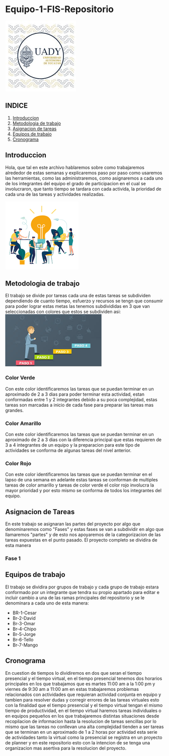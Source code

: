 # Equipo-1-FIS-Repositorio

![UADY](https://github.com/Killercrod/Equipo-1-FIS-Repositorio/blob/main/Assets/UADY.png)

## INDICE

1. [Introduccion](#id1)
2. [Metodologia de trabajo](#id2)
3. [Asignacion de tareas](#id3)
4. [Equipos de trabajo](#id4)
5. [Cronograma](#id5)
   
## Introduccion<a name="id1"></a>

Hola, que tal en este archivo hablaremos sobre como trabajaremos alrededor de estas semanas y explicaremos paso por paso como usaremos las herramientas, como las administraremos, como asignaremos a cada uno de los integrantes del equipo el grado de participacion en el cual se involucraron, que tanto tiempo se tardara con cada activida, la prioridad de cada una de las tareas y actividades realizadas.

![EquipodeTrabajo](https://github.com/Killercrod/Equipo-1-FIS-Repositorio/blob/main/Assets/Equipodetrabajo.png)

## Metodologia de trabajo<a name="id2"></a>
El trabajo se divide por tareas cada una de estas tareas se subdividen dependiendo de cuanto tiempo, esfuerzo y recursos se tengn que consumir para poder lograr estas metas las tenemos subdivididas en 3 que van seleccionadas con colores que estos se subdividen asi:
  ![Metodologia](https://github.com/Killercrod/Equipo-1-FIS-Repositorio/blob/main/Assets/Metodologia.png)
   ### Color Verde 
   Con este color identificaremos las tareas que se puedan terminar en un aproximado de 2 a 3 dias para poder terminar esta actividad, estan conformadas entre 1 y     2 integrantes debido a su poca complejidad, estas tareas son marcadas a inicio de cada fase para preparar las tareas mas grandes. 
   ### Color Amarillo
   Con este color identificaremos las tareas que se puedan terminar en un aproximado de 2 a 3 dias con la diferencia principal que estas requieren de 3 a 4            integrantes de un equipo y la preparacion para este tipo de actividades se conforma de algunas tareas del nivel anterior.
   ### Color Rojo
   Con este color identificaremos las tareas que se puedan terminar en el lapso de una semana en adelante estas tareas se conforman de multiples tareas de color       amarillo y tareas de color verde el color rojo involucra la mayor prioridad y por esto mismo se conforma de todos los integrantes del equipo.
## Asignacion de Tareas<a name="id3"></a>
En este trabajo se asignaran las partes del proyecto por algo que denominaremos como "Fases" y estas fases se van a subdividir en algo que llamaremos "partes" y de esto nos apoyaremos de la categorizacion de las tareas expuestas en el punto pasado.
El proyecto completo se dividira de esta manera
   ### Fase 1

## Equipos de trabajo<a name="id4"></a>
El trabajo se dividira por grupos de trabajo y cada grupo de trabajo estara conformado por un integrante que tendra su propio apartado para editar e incluir cambio a una de las ramas principales del repositorio y se le denominara a cada uno de esta manera:
   - BR-1-Cesar
   - Br-2-David
   - Br-3-Omar
   - Br-4-Chipo
   - Br-5-Jorge
   - Br-6-Tello
   - Br-7-Mango
## Cronograma<a name="id5"></a>

En cuestion de tiempos lo dividiremos en dos que seran el tiempo presencial y el tiempo virtual, en el tiempo presencial tenemos dos horarios principales en los que trabajamos que es martes 11:00 am a la 1:00 pm y viernes de 9:30 am a 11:00 am en estas trabajaremos problemas relacionados con actividades que requieran actividad conjunta en equipo y tambien para resolver dudas y corregir errores de las tareas virtuales esto con la finalidad que el tiempo presencial y el tiempo virtual tengan el mismo tiempo de productividad, en el tiempo virtual haremos tareas individuales o en equipos pequeños en los que trabajaremos distintas situaciones desde recopilacion de informacion hasta la resolucion de tareas sencillas por lo mismo que las tareas no conllevan una alta complejidad tienden a ser tareas que se terminan en un aproximado de 1 a 2 horas por actividad esta serie de actividades tanto la virtual como la presencial se registra en un proyecto de planner y en este repositorio esto con la intencion de se tenga una organizacion mas asertiva para la resolucion del proyecto.
